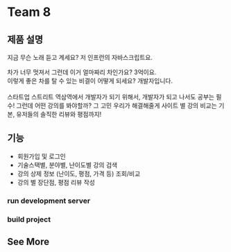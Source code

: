 # Team 8

## 제품 설명

지금 무슨 노래 듣고 계세요? 저 인프런의 자바스크립트요.

차가 너무 멋져서 그런데 이거 얼마짜리 차인가요? 3억이요.
<br />
이렇게 좋은 차를 탈 수 있는 비결이 어떻게 되세요? 개발자입니다.
<br/>
<br/>
스타트업 스트리트 역삼역에서 개발자가 되기 위해서, 개발자가 되고 나서도 공부는 필수! 그런데 어떤 강의를 봐야할까? 그 고민 우리가 해결해줄게
사이트 별 강의 비교는 기본, 유저들의 솔직한 리뷰와 평점까지!


## 기능
+  회원가입 및 로그인
+  기술스택별, 분야별, 난이도별 강의 검색
+  강의 상제 정보 (난이도, 평점, 가격 등) 조회/비교
+  강의 별 장단점, 평점 리뷰 작성



### run development server


### build project


## See More

